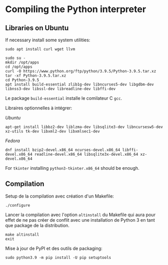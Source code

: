 <h1>Compiling the Python interpreter</h1>

## Libraries on Ubuntu
If necessary install some system utilities:
```
sudo apt install curl wget llvm 
```

```
sudo su -
mkdir /opt/apps
cd /opt/apps
curl -O https://www.python.org/ftp/python/3.9.5/Python-3.9.5.tar.xz
tar -xf Python-3.9.5.tar.xz
cd Python-3.9.5
apt install build-essential zlib1g-dev libncurses5-dev libgdbm-dev libnss3-dev libssl-dev libreadline-dev libffi-dev
```

Le package `build-essential` installe le comilateur C `gcc`.

Libraires optionnelles à intégrer:

_Ubuntu_
```
apt-get install libbz2-dev liblzma-dev libsqlite3-dev libncursesw5-dev xz-utils tk-dev libxml2-dev libxmlsec1-dev
```

_Fedora_
```
dnf install bzip2-devel.x86_64 ncurses-devel.x86_64 libffi-devel.x86_64 readline-devel.x86_64 libsqlite3x-devel.x86_64 xz-devel.x86_64
```
For `tkinter` installing `python3-tkinter.x86_64` should be enough.

## Compilation

Setup de la compilation avec création d'un Makefile:

```
./configure
```

Lancer la compilation avec l'option `altinstall` du Makefile qui aura pour effet
de ne pas créer de conflit avec une installation de Python 3 en tant que package de la distribution.

```
make altinstall
exit
```

Mise à jour de PyPI et des outils de packaging:

```
sudo python3.9 -m pip install -U pip setuptools
```
